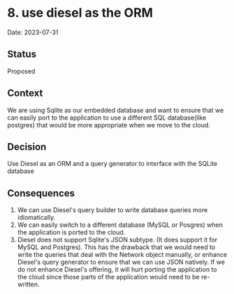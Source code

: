 # 8. use diesel as the ORM

Date: 2023-07-31

## Status

Proposed

## Context

We are using Sqlite as our embedded database and want to ensure that we can easily port to the application to use a different SQL database(like postgres) that would be more appropriate when we move to the cloud.

## Decision

Use Diesel as an ORM and a query generator to interface with the SQLite database

## Consequences

1. We can use Diesel's query builder to write database queries more idiomatically.
2. We can easily switch to a different database (MySQL or Posgres) when the application is ported to the cloud.
3. Diesel does not support Sqlite's JSON subtype. (It does support it for MySQL and Postgres). This has the drawback that we would need to write the queries that deal with the Network object manually, or enhance Diesel's query generator to ensure that we can use JSON natively. If we do not enhance Diesel's offering, it will hurt porting the application to the cloud since those parts of the application would need to be re-written.
